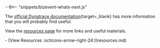 --8<-- "snippets/bizevent-whats-next.js"

The [official Dynatrace documentation](https://docs.dynatrace.com/docs/platform-modules/automations/cloud-automation/test-automation/dynatrace-and-jmeter-integration){target=_blank} has more information that you will probably find useful.

View the [resources page](resources.md) for more links and useful materials.

<div class="grid cards" markdown>
- [View Resources :octicons-arrow-right-24:](resources.md)
</div>